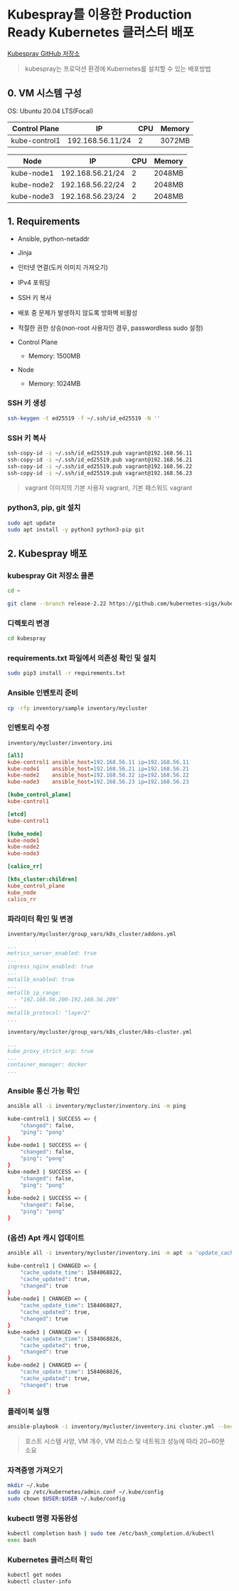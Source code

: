 # Kubespray를 이용한 Production Ready Kubernetes 클러스터 배포

[Kubespray GitHub 저장소](https://github.com/kubernetes-sigs/kubespray)

> kubespray는 프로덕션 환경에 Kubernetes를 설치할 수 있는 배포방법

## 0. VM 시스템 구성

OS: Ubuntu 20.04 LTS(Focal)

| Control Plane      | IP               | CPU | Memory |
|--------------------|------------------|-----|--------|
| kube-control1      | 192.168.56.11/24 | 2   | 3072MB |

| Node               | IP               | CPU | Memory |
|--------------------|------------------|-----|--------|
| kube-node1         | 192.168.56.21/24 | 2   | 2048MB |
| kube-node2         | 192.168.56.22/24 | 2   | 2048MB |
| kube-node3         | 192.168.56.23/24 | 2   | 2048MB |

## 1. Requirements

- Ansible, python-netaddr
- Jinja
- 인터넷 연결(도커 이미지 가져오기)
- IPv4 포워딩
- SSH 키 복사
- 배포 중 문제가 발생하지 않도록 방화벽 비활성
- 적절한 권한 상승(non-root 사용자인 경우, passwordless sudo 설정)

- Control Plane
  - Memory: 1500MB
- Node
  - Memory: 1024MB

### SSH 키 생성

```bash
ssh-keygen -t ed25519 -f ~/.ssh/id_ed25519 -N ''
```

### SSH 키 복사

```bash
ssh-copy-id -i ~/.ssh/id_ed25519.pub vagrant@192.168.56.11
ssh-copy-id -i ~/.ssh/id_ed25519.pub vagrant@192.168.56.21
ssh-copy-id -i ~/.ssh/id_ed25519.pub vagrant@192.168.56.22
ssh-copy-id -i ~/.ssh/id_ed25519.pub vagrant@192.168.56.23
```

> vagrant 이미지의 기본 사용자 vagrant, 기본 패스워드 vagrant

### python3, pip, git 설치

```bash
sudo apt update  
sudo apt install -y python3 python3-pip git
```

## 2. Kubespray 배포

### kubespray Git 저장소 클론

```bash
cd ~
```

```bash
git clone --branch release-2.22 https://github.com/kubernetes-sigs/kubespray.git  
```

### 디렉토리 변경

```bash
cd kubespray
```

### requirements.txt 파일에서 의존성 확인 및 설치

```bash
sudo pip3 install -r requirements.txt  
```

### Ansible 인벤토리 준비

```bash
cp -rfp inventory/sample inventory/mycluster
```

### 인벤토리 수정

`inventory/mycluster/inventory.ini`

```ini
[all]  
kube-control1 ansible_host=192.168.56.11 ip=192.168.56.11
kube-node1    ansible_host=192.168.56.21 ip=192.168.56.21
kube-node2    ansible_host=192.168.56.22 ip=192.168.56.22
kube-node3    ansible_host=192.168.56.23 ip=192.168.56.23

[kube_control_plane]  
kube-control1 

[etcd]  
kube-control1  

[kube_node]  
kube-node1  
kube-node2
kube-node3  

[calico_rr]  

[k8s_cluster:children]  
kube_control_plane  
kube_node  
calico_rr
```

### 파라미터 확인 및 변경

`inventory/mycluster/group_vars/k8s_cluster/addons.yml`

```yaml
...
metrics_server_enabled: true
...
ingress_nginx_enabled: true
...
metallb_enabled: true
...
metallb_ip_range:
  - "192.168.56.200-192.168.56.209"
...
metallb_protocol: "layer2"
...
```

`inventory/mycluster/group_vars/k8s_cluster/k8s-cluster.yml`

```yaml
...
kube_proxy_strict_arp: true
...
container_manager: docker
...
```

### Ansible 통신 가능 확인

```bash
ansible all -i inventory/mycluster/inventory.ini -m ping

kube-control1 | SUCCESS => {
    "changed": false,
    "ping": "pong"
}
kube-node1 | SUCCESS => {
    "changed": false,
    "ping": "pong"
}
kube-node3 | SUCCESS => {
    "changed": false,
    "ping": "pong"
}
kube-node2 | SUCCESS => {
    "changed": false,
    "ping": "pong"
}
```

### (옵션) Apt 캐시 업데이트

```bash
ansible all -i inventory/mycluster/inventory.ini -m apt -a 'update_cache=yes' --become

kube-control1 | CHANGED => {
    "cache_update_time": 1584068822,
    "cache_updated": true,
    "changed": true
}
kube-node1 | CHANGED => {
    "cache_update_time": 1584068827,
    "cache_updated": true,
    "changed": true
}
kube-node3 | CHANGED => {
    "cache_update_time": 1584068826,
    "cache_updated": true,
    "changed": true
}
kube-node2 | CHANGED => {
    "cache_update_time": 1584068826,
    "cache_updated": true,
    "changed": true
}
```

### 플레이북 실행

```bash
ansible-playbook -i inventory/mycluster/inventory.ini cluster.yml --become
```

> 호스트 시스템 사양, VM 개수, VM 리소스 및 네트워크 성능에 따라 20~60분 소요

### 자격증명 가져오기

```bash
mkdir ~/.kube
sudo cp /etc/kubernetes/admin.conf ~/.kube/config
sudo chown $USER:$USER ~/.kube/config
```

### kubectl 명령 자동완성

```bash
kubectl completion bash | sudo tee /etc/bash_completion.d/kubectl
exec bash
```

### Kubernetes 클러스터 확인

```bash
kubectl get nodes
kubectl cluster-info
```
